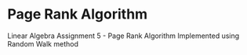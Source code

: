 # Page Rank Algorithm
Linear Algebra Assignment 5 - Page Rank Algorithm
Implemented using Random Walk method 
